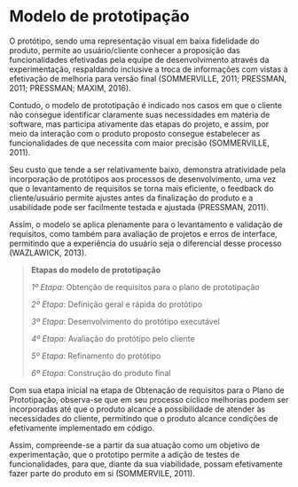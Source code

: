 # Modelo de prototipação

O protótipo, sendo uma representação visual em baixa fidelidade do produto, permite ao usuário/cliente conhecer a proposição das funcionalidades efetivadas pela equipe de desenvolvimento através da experimentação, respaldando inclusive a troca de informações com vistas à efetivação de melhoria para versão final (SOMMERVILLE, 2011; PRESSMAN, 2011; PRESSMAN; MAXIM, 2016).

Contudo, o modelo de prototipação é indicado nos casos em que o cliente não consegue identificar claramente suas necessidades em matéria de software, mas participa ativamente das etapas do projeto, e assim, por meio da interação com o produto proposto consegue estabelecer as funcionalidades de que necessita com maior precisão (SOMMERVILLE, 2011).

Seu custo que tende a ser relativamente baixo, demonstra atratividade pela incorporação de protótipos aos processos de desenvolvimento, uma vez que o levantamento de requisitos se torna mais eficiente, o feedback do cliente/usuário permite ajustes antes da finalização do produto e a usabilidade pode ser facilmente testada e ajustada (PRESSMAN, 2011).

Assim, o modelo se aplica plenamente para o levantamento e validação de requisitos, como também para avaliação de projetos e erros de interface, permitindo que a experiência do usuário seja o diferencial desse processo (WAZLAWICK, 2013).

> **Etapas do modelo de prototipação**
>
> *1º Etapa*: Obtenção de requisitos para o plano de prototipação
> 
> *2º Etapa*: Definição geral e rápida do protótipo
> 
> *3º Etapa*: Desenvolvimento do protótipo executável
> 
> *4º Etapa*: Avaliação do protótipo pelo cliente
> 
> *5º Etapa*: Refinamento do protótipo
> 
> *6º Etapa*: Construção do produto final

Com sua etapa inicial na etapa de Obtenação de requisitos para o Plano de Prototipação, observa-se que em seu processo cíclico melhorias podem ser incorporadas até que o produto alcance a possibilidade de atender às necessidades do cliente, permitindo que o produto alcance condições de efetivamente implementado em código.

Assim, compreende-se a partir da sua atuação como um objetivo de experimentação, que o prototipo permite a adição de testes de funcionalidades, para que, diante da sua viabilidade, possam efetivamente fazer parte do produto em si (SOMMERVILE, 2011).